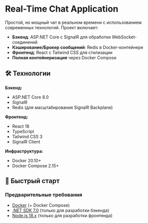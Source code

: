 # Real-Time Chat Application

Простой, но мощный чат в реальном времени с использованием современных технологий. Проект включает:

- **Бэкенд**: ASP.NET Core с SignalR для обработки WebSocket-соединений
- **Кэширование/Брокер сообщений**: Redis в Docker-контейнере
- **Фронтенд**: React с Tailwind CSS для стилизации
- **Полная контейнеризация** через Docker Compose

## 🛠 Технологии

**Бэкенд:**
- ASP.NET Core 8.0
- SignalR
- Redis (для масштабирования SignalR Backplane)

**Фронтенд:**
- React 18
- TypeScript
- Tailwind CSS 3
- SignalR Client

**Инфраструктура:**
- Docker 20.10+
- Docker Compose 2.15+

## 🚀 Быстрый старт

### Предварительные требования
- [Docker](https://www.docker.com/) (+ Docker Compose)
- [.NET SDK 7.0](https://dotnet.microsoft.com/) (только для разработки бэкенда)
- [Node.js 18.x](https://nodejs.org/) (только для разработки фронтенда)
